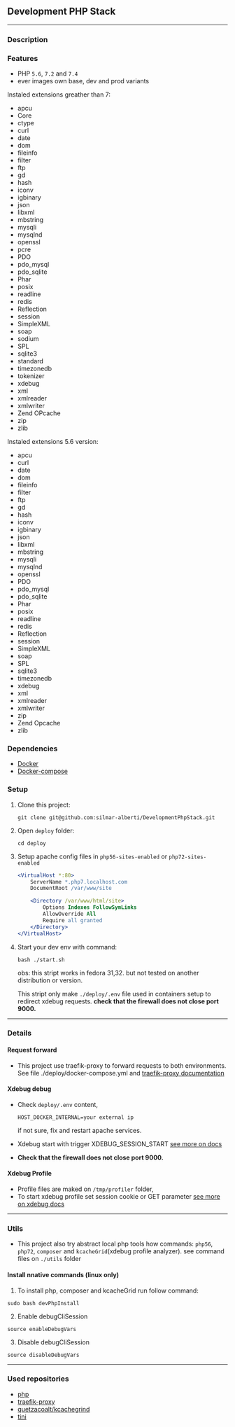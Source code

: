 ## Development PHP Stack
___
### Description

### Features
- PHP `5.6`, `7.2` and `7.4`
- ever images own base, dev and prod variants 

Instaled extensions greather than 7:
- apcu
- Core
- ctype
- curl
- date
- dom
- fileinfo
- filter
- ftp
- gd
- hash
- iconv
- igbinary
- json
- libxml
- mbstring
- mysqli
- mysqlnd
- openssl
- pcre
- PDO
- pdo_mysql
- pdo_sqlite
- Phar
- posix
- readline
- redis
- Reflection
- session
- SimpleXML
- soap
- sodium
- SPL
- sqlite3
- standard
- timezonedb
- tokenizer
- xdebug
- xml
- xmlreader
- xmlwriter
- Zend OPcache
- zip
- zlib

Instaled extensions 5.6 version:
- apcu
- curl
- date
- dom
- fileinfo
- filter
- ftp
- gd
- hash
- iconv
- igbinary
- json
- libxml
- mbstring
- mysqli
- mysqlnd
- openssl
- PDO
- pdo_mysql
- pdo_sqlite
- Phar
- posix
- readline
- redis
- Reflection
- session
- SimpleXML
- soap
- SPL
- sqlite3
- timezonedb
- xdebug
- xml
- xmlreader
- xmlwriter
- zip
- Zend Opcache
- zlib



### Dependencies
 - [Docker](https://docs.docker.com/install/) 
 - [Docker-compose](https://docs.docker.com/compose/install/)
### Setup

1. Clone this project: 
    ```SH
    git clone git@github.com:silmar-alberti/DevelopmentPhpStack.git
    ```

2. Open `deploy` folder: 
    ```SH
    cd deploy
    ```

3. Setup apache config files in `php56-sites-enabled` or `php72-sites-enabled` 
    ``` Apache
    <VirtualHost *:80>
        ServerName *.php7.localhost.com
        DocumentRoot /var/www/site

        <Directory /var/www/html/site>
            Options Indexes FollowSymLinks
            AllowOverride All
            Require all granted
        </Directory>
    </VirtualHost>

    ```

4. Start your dev env with command:

    ``` SH
    bash ./start.sh
    ``` 
    obs: this stript works in fedora 31,32. but not tested on another distribution or version.

    This stript only make `./deploy/.env` file used in containers setup to redirect xdebug requests. **check that the firewall does not close port 9000.** 
___
### Details

#### Request forward

- This project use traefik-proxy to forward requests to both environments. 
See file ./deploy/docker-compose.yml and [traefik-proxy documentation](https://doc.traefik.io/traefik/)

#### Xdebug debug 
- Check `deploy/.env` content, 
    ``` 
    HOST_DOCKER_INTERNAL=your external ip
    ```
    if not sure, fix and restart apache services.     
- Xdebug start with trigger XDEBUG_SESSION_START [see more on docs](https://xdebug.org/docs/remote)

- **Check that the firewall does not close port 9000.** 

#### Xdebug Profile
- Profile files are maked on `/tmp/profiler` folder, 
- To start xdebug profile set session cookie or GET parameter [see more on xdebug docs](https://xdebug.org/docs/profiler)

___
### Utils

 - This project also try abstract local php tools how commands: `php56`, `php72`, `composer` and `kcacheGrid`(xdebug profile analyzer). 
 see command files on `./utils` folder

#### Install nnative commands (linux only)
1. To install php, composer and kcacheGrid run follow command:
```SH
sudo bash devPhpInstall
```
2. Enable debugCliSession 
```SH
source enableDebugVars
```
3. Disable debugCliSession 
```SH
source disableDebugVars
```
___
### Used repositories 
- [php](https://hub.docker.com/r/_/php)
- [traefik-proxy](https://doc.traefik.io/traefik/)
- [quetzacoalt/kcachegrind](https://hub.docker.com/r/quetzacoalt/kcachegrind)
- [tini](https://github.com/krallin/tini)


